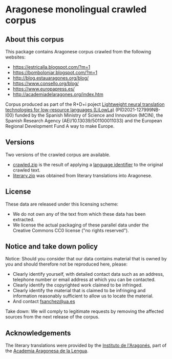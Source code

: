 Aragonese monolingual crawled corpus
==========================================================================================================

## About this corpus
This package contains Aragonese corpus crawled from the following websites:
* https://estricalla.blogspot.com/?m=1
* https://bomboloniar.blogspot.com/?m=1
* http://blog.estauaragones.org/blog/
* https://www.consello.org/blog/
* https://www.europapress.es/
* http://academiadelaragones.org/index.htm

Corpus produced as part of the R+D+i poject [Lightweight neural translation technologies for low-resource languages (LiLowLa)](https://transducens.dlsi.ua.es/lilowla/) (PID2021-127999NB-I00) funded by the Spanish Ministry of Science and Innovation (MCIN), the Spanish Research Agency (AEI/10.13039/501100011033) and the European Regional Development Fund A way to make Europe. 

## Versions
Two versions of the crawled corpus are available. 
* [crawled.zip](crawled.zip) is the result of applying a [language identifier](https://github.com/transducens/Idiomata-Cognitor) to the original crawled text.
* [literary.zip](literary.zip) was obtained from literary translations into Aragonese.


## License
These data are released under this licensing scheme:
 * We do not own any of the text from which these data has been extracted.
 * We license the actual packaging of these parallel data under the Creative
   Commons CC0 license ("no rights reserved").

## Notice and take down policy
Notice: Should you consider that our data contains material that is owned by
you and should therefore not be reproduced here, please:

 * Clearly identify yourself, with detailed contact data such as an address,
   telephone number or email address at which you can be contacted.
 * Clearly identify the copyrighted work claimed to be infringed.
 * Clearly identify the material that is claimed to be infringing and
   information reasonably sufficient to allow us to locate the material. 
 * And contact fsanchez@ua.es

Take down: We will comply to legitimate requests by removing the affected
sources from the next release of the corpus.

## Acknowledgements

The literary translations were provided by the [Instituto de l'Aragonés](https://academiaaragonesadelalengua.org/instituto-aragones), part of the [Academia Aragonesa de la Lengua](https://academiaaragonesadelalengua.org/).
